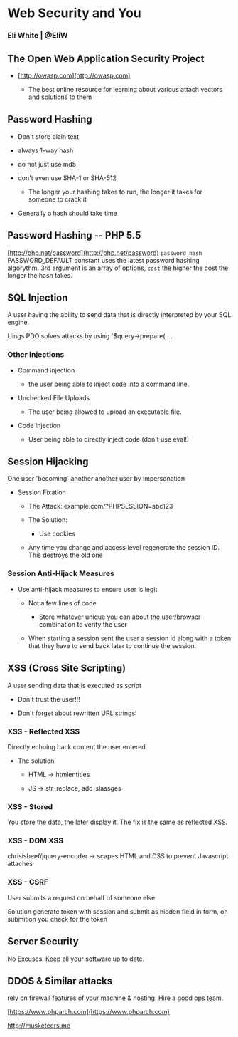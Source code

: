 # Web Security and You

### Eli White | @EliW

## The Open Web Application Security Project

* [http://owasp.com](http://owasp.com)

    * The best online resource for learning about various attach vectors and solutions to them

## Password Hashing

* Don't store plain text

* always 1-way hash

* do not just use md5

* don't even use SHA-1 or SHA-512

    * The longer your hashing takes to run, the longer it takes for someone to crack it

* Generally a hash should take time

## Password Hashing -- PHP 5.5

[http://php.net/password](http://php.net/password) `password_hash` PASSWORD_DEFAULT constant uses the latest password hashing algorythm. 3rd argument is an array of options, `cost` the higher the cost the longer the hash takes.

## SQL Injection

A user having the ability to send data that is directly interpreted by your SQL engine.

Uings PDO solves attacks by using `$query->prepare( ... 

### Other Injections

* Command injection

    * the user being able to inject code into a command line.

* Unchecked File Uploads

    * The user being allowed to upload an executable file.

* Code Injection

    * User being able to directly inject code (don't use eval!)

## Session Hijacking

One user 'becoming` another another user by impersonation

* Session Fixation

    * The Attack: example.com/?PHPSESSION=abc123

    * The Solution: 

        * Use cookies

    * Any time you change and access level regenerate the session ID. This destroys the old one

### Session Anti-Hijack Measures

* Use anti-hijack measures to ensure user is legit

    * Not a few lines of code

        * Store whatever unique you can about the user/browser combination to verify the user

    * When starting a session sent the user a session id along with a token that they have to send back later to continue the session.

## XSS (Cross Site Scripting)

A user sending data that is executed as script

* Don't trust the user!!!

* Don't forget about rewritten URL strings!

### XSS - Reflected XSS

Directly echoing back content the user entered.

* The solution

    * HTML -> htmlentities

    * JS -> str_replace, add_slassges

### XSS - Stored

You store the data, the later display it. The fix is the same as reflected XSS.

### XSS - DOM XSS

chrisisbeef/jquery-encoder -> scapes HTML and CSS to prevent Javascript attaches

### XSS - CSRF

User submits a request on behalf of someone else

Solution generate token with session and submit as hidden field in form, on submition you check for the token

## Server Security

No Excuses. Keep all your software up to date.

## DDOS & Similar attacks

rely on firewall features of your machine & hosting. Hire a good ops team.

[https://www.phparch.com](https://www.phparch.com)

http://musketeers.me

